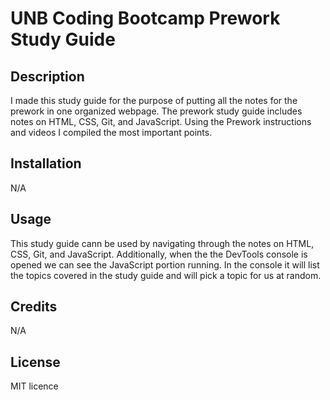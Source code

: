 # UNB Coding Bootcamp Prework Study Guide

## Description

I made this study guide for the purpose of putting all the notes for the prework in one organized webpage. The prework study guide includes notes on HTML, CSS, Git, and JavaScript. Using the Prework instructions and videos I compiled the most important points.

## Installation

N/A

## Usage

This study guide cann be used by navigating through the notes on HTML, CSS, Git, and JavaScript. Additionally, when the the DevTools console is opened we can see the JavaScript portion running. In the console it will list the topics covered in the study guide and will pick a topic for us at random.


## Credits

N/A

## License

MIT licence


